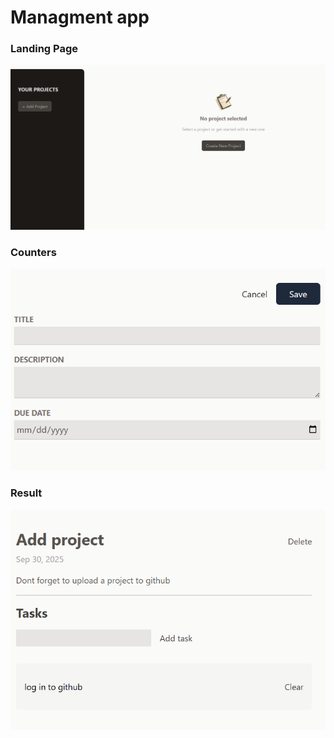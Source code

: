 # Managment app
### Landing Page
![Landing Page](/01-starting-project/src/assets/main-page.png)
### Counters
![Adding of a new project](/01-starting-project/src/assets/add-project.png)
### Result
![View of the project and adding task](/01-starting-project/src/assets/project-adn-add-task.png)
